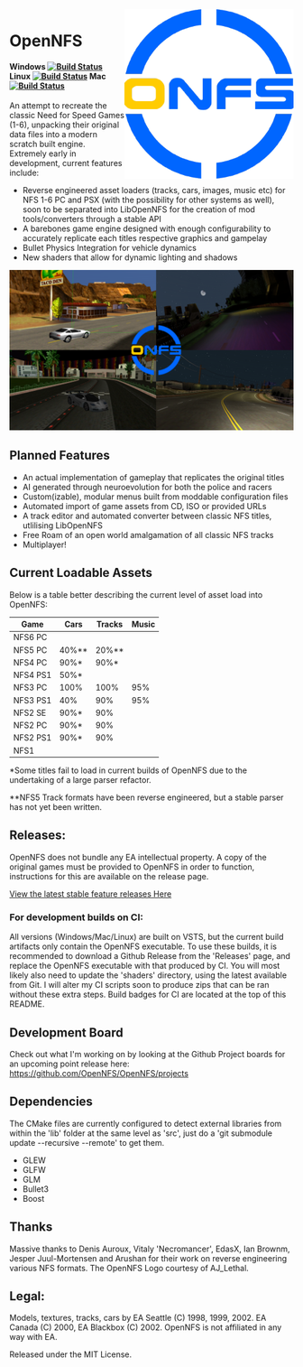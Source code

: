 <img src="doc/logo.png" align="right" height="300" width="300"/>

# OpenNFS 

#### Windows [![Build Status](https://type2labs.visualstudio.com/OpenNFS/_apis/build/status/OpenNFS.OpenNFS?branchName=main&jobName=Windows_gcc)](https://type2labs.visualstudio.com/OpenNFS/_build/latest?definitionId=12&branchName=main) Linux [![Build Status](https://type2labs.visualstudio.com/OpenNFS/_apis/build/status/OpenNFS.OpenNFS?branchName=main&jobName=Linux)](https://type2labs.visualstudio.com/OpenNFS/_build/latest?definitionId=12&branchName=main) Mac [![Build Status](https://type2labs.visualstudio.com/OpenNFS/_apis/build/status/OpenNFS.OpenNFS?branchName=main&jobName=Mac)](https://type2labs.visualstudio.com/OpenNFS/_build/latest?definitionId=12&branchName=main) 

An attempt to recreate the classic Need for Speed Games (1-6), unpacking their original data files into a modern scratch built engine. Extremely early in development, current features include:
 
  * Reverse engineered asset loaders (tracks, cars, images, music etc) for NFS 1-6 PC and PSX (with the possibility for other systems as well), soon to be separated into LibOpenNFS for the creation of mod tools/converters through a stable API
  * A barebones game engine designed with enough configurability to accurately replicate each titles respective graphics and gampelay
  * Bullet Physics Integration for vehicle dynamics
  * New shaders that allow for dynamic lighting and shadows
  
![Screenshot](doc/BuildProgress.png)  
  
## Planned Features

  * An actual implementation of gameplay that replicates the original titles
  * AI generated through neuroevolution for both the police and racers
  * Custom(izable), modular menus built from moddable configuration files
  * Automated import of game assets from CD, ISO or provided URLs
  * A track editor and automated converter between classic NFS titles, utlilising LibOpenNFS
  * Free Roam of an open world amalgamation of all classic NFS tracks
  * Multiplayer!

## Current Loadable Assets

Below is a table better describing the current level of asset load into OpenNFS:

| Game     | Cars | Tracks | Music |
|----------|------|--------|-------|
| NFS6 PC  |      |        |       |
| NFS5 PC  | 40%**| 20%**  |       |
| NFS4 PC  | 90%* | 90%*   |       |
| NFS4 PS1 | 50%* |        |       |
| NFS3 PC  | 100% | 100%   | 95%   |
| NFS3 PS1 | 40%  | 90%    | 95%   |
| NFS2 SE  | 90%* | 90%    |       |
| NFS2 PC  | 90%* | 90%    |       |
| NFS2 PS1 | 90%* | 90%    |       |
| NFS1     |      |        |       |

*Some titles fail to load in current builds of OpenNFS due to the undertaking of a large parser refactor. 

**NFS5 Track formats have been reverse engineered, but a stable parser has not yet been written.

## Releases:

OpenNFS does not bundle any EA intellectual property. A copy of the original games must be provided to OpenNFS in order to function, instructions for this are available on the release page.

[View the latest stable feature releases Here](https://github.com/AmrikSadhra/OpenNFS/releases)

### For development builds on CI:

All versions (Windows/Mac/Linux) are built on VSTS, but the current build artifacts only contain the OpenNFS executable. To use these builds, it is recommended to download a Github Release from the 'Releases' page, and replace the OpenNFS executable with that produced by CI. You will most likely also need to update the 'shaders' directory, using the latest available from Git. I will alter my CI scripts soon to produce zips that can be ran without these extra steps. Build badges for CI are located at the top of this README.

## Development Board

Check out what I'm working on by looking at the Github Project boards for an upcoming point release here:
https://github.com/OpenNFS/OpenNFS/projects

## Dependencies

The CMake files are currently configured to detect external libraries from within the 'lib' folder at the same level as 'src', just do a 'git submodule update --recursive --remote' to get them.

* GLEW 
* GLFW
* GLM 
* Bullet3
* Boost

## Thanks

Massive thanks to Denis Auroux, Vitaly 'Necromancer', EdasX, Ian Brownm, Jesper Juul-Mortensen and Arushan for their work on reverse engineering various NFS formats.
The OpenNFS Logo courtesy of AJ_Lethal.

## Legal:
Models, textures, tracks, cars by EA Seattle (C) 1998, 1999, 2002. EA Canada (C) 2000, EA Blackbox (C) 2002.
OpenNFS is not affiliated in any way with EA.

Released under the MIT License.

